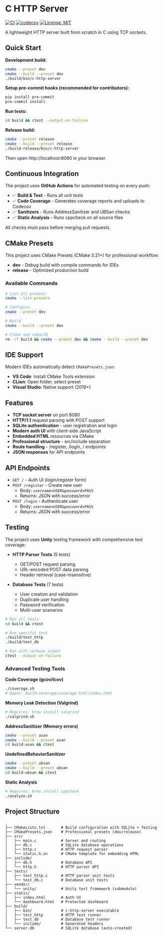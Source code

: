 # C HTTP Server

[![CI](https://github.com/pavliha/c-http-server/workflows/CI/badge.svg)](https://github.com/pavliha/c-http-server/actions)
[![codecov](https://codecov.io/gh/pavliha/c-http-server/branch/master/graph/badge.svg)](https://codecov.io/gh/pavliha/c-http-server)
[![License: MIT](https://img.shields.io/badge/License-MIT-yellow.svg)](https://opensource.org/licenses/MIT)

A lightweight HTTP server built from scratch in C using TCP sockets.

## Quick Start

**Development build:**
```bash
cmake --preset dev
cmake --build --preset dev
./build/bin/c-http-server
```

**Setup pre-commit hooks (recommended for contributors):**
```bash
pip install pre-commit
pre-commit install
```

**Run tests:**
```bash
cd build && ctest --output-on-failure
```

**Release build:**
```bash
cmake --preset release
cmake --build --preset release
./build-release/bin/c-http-server
```

Then open http://localhost:8080 in your browser.

## Continuous Integration

The project uses **GitHub Actions** for automated testing on every push:

- ✅ **Build & Test** - Runs all unit tests
- ✅ **Code Coverage** - Generates coverage reports and uploads to Codecov
- ✅ **Sanitizers** - Runs AddressSanitizer and UBSan checks
- ✅ **Static Analysis** - Runs cppcheck on all source files

All checks must pass before merging pull requests.

## CMake Presets

This project uses CMake Presets (CMake 3.21+) for professional workflow:

- **dev** - Debug build with compile commands for IDEs
- **release** - Optimized production build

### Available Commands

```bash
# List all presets
cmake --list-presets

# Configure
cmake --preset dev

# Build
cmake --build --preset dev

# Clean and rebuild
rm -rf build && cmake --preset dev && cmake --build --preset dev
```

## IDE Support

Modern IDEs automatically detect `CMakePresets.json`:

- **VS Code**: Install CMake Tools extension
- **CLion**: Open folder, select preset
- **Visual Studio**: Native support (2019+)

## Features

- **TCP socket server** on port 8080
- **HTTP/1.1** request parsing with POST support
- **SQLite authentication** - user registration and login
- **Modern auth UI** with client-side JavaScript
- **Embedded HTML** resources via CMake
- **Professional structure** - src/include separation
- **Route handling** - /register, /login, / endpoints
- **JSON responses** for API endpoints

## API Endpoints

- `GET /` - Auth UI (login/register form)
- `POST /register` - Create new user
  - Body: `username=USER&password=PASS`
  - Returns: JSON with success/error
- `POST /login` - Authenticate user
  - Body: `username=USER&password=PASS`
  - Returns: JSON with success/error

## Testing

The project uses **Unity** testing framework with comprehensive test coverage:

- **HTTP Parser Tests** (5 tests)
  - GET/POST request parsing
  - URL-encoded POST data parsing
  - Header retrieval (case-insensitive)

- **Database Tests** (7 tests)
  - User creation and validation
  - Duplicate user handling
  - Password verification
  - Multi-user scenarios

```bash
# Run all tests
cd build && ctest

# Run specific test
./build/test_http
./build/test_db

# Run with verbose output
ctest --output-on-failure
```

### Advanced Testing Tools

**Code Coverage (gcov/lcov)**
```bash
./coverage.sh
# Opens: build-coverage/coverage-html/index.html
```

**Memory Leak Detection (Valgrind)**
```bash
# Requires: brew install valgrind
./valgrind.sh
```

**AddressSanitizer (Memory errors)**
```bash
cmake --preset asan
cmake --build --preset asan
cd build-asan && ctest
```

**UndefinedBehaviorSanitizer**
```bash
cmake --preset ubsan
cmake --build --preset ubsan
cd build-ubsan && ctest
```

**Static Analysis**
```bash
# Requires: brew install cppcheck
./analyze.sh
```

## Project Structure

```
.
├── CMakeLists.txt       # Build configuration with SQLite + Testing
├── CMakePresets.json    # Professional presets (dev/release)
├── src/
│   ├── main.c           # Server and routing
│   ├── db.c             # SQLite database operations
│   ├── http.c           # HTTP request parser
│   └── static.h.in      # CMake template for embedding HTML
├── include/
│   ├── db.h             # Database API
│   └── http.h           # HTTP parser API
├── tests/
│   ├── test_http.c      # HTTP parser unit tests
│   └── test_db.c        # Database unit tests
├── vendor/
│   └── unity/           # Unity test framework (submodule)
├── static/
│   ├── index.html       # Auth UI
│   └── dashboard.html   # Protected dashboard
├── build/
│   ├── bin/             # c-http-server executable
│   ├── test_http        # HTTP test runner
│   ├── test_db          # Database test runner
│   └── include/         # Generated headers
└── server.db            # SQLite database (auto-created)
```
